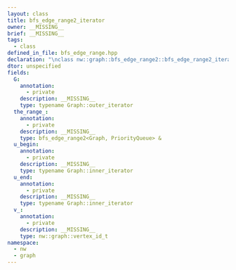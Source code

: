 ```yaml
---
layout: class
title: bfs_edge_range2_iterator
owner: __MISSING__
brief: __MISSING__
tags:
  - class
defined_in_file: bfs_edge_range.hpp
declaration: "\nclass nw::graph::bfs_edge_range2::bfs_edge_range2_iterator;"
dtor: unspecified
fields:
  G:
    annotation:
      - private
    description: __MISSING__
    type: typename Graph::outer_iterator
  the_range_:
    annotation:
      - private
    description: __MISSING__
    type: bfs_edge_range2<Graph, PriorityQueue> &
  u_begin:
    annotation:
      - private
    description: __MISSING__
    type: typename Graph::inner_iterator
  u_end:
    annotation:
      - private
    description: __MISSING__
    type: typename Graph::inner_iterator
  v_:
    annotation:
      - private
    description: __MISSING__
    type: nw::graph::vertex_id_t
namespace:
  - nw
  - graph
---
```


```{index}  bfs_edge_range2_iterator
```

